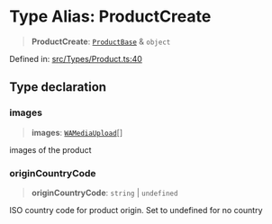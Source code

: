 # Type Alias: ProductCreate

> **ProductCreate**: [`ProductBase`](ProductBase.md) & `object`

Defined in: [src/Types/Product.ts:40](https://github.com/Fokusdotid/Baileys/blob/039f28db78950e3bac7c407f144ea390dcdf207d/src/Types/Product.ts#L40)

## Type declaration

### images

> **images**: [`WAMediaUpload`](WAMediaUpload.md)[]

images of the product

### originCountryCode

> **originCountryCode**: `string` \| `undefined`

ISO country code for product origin. Set to undefined for no country
